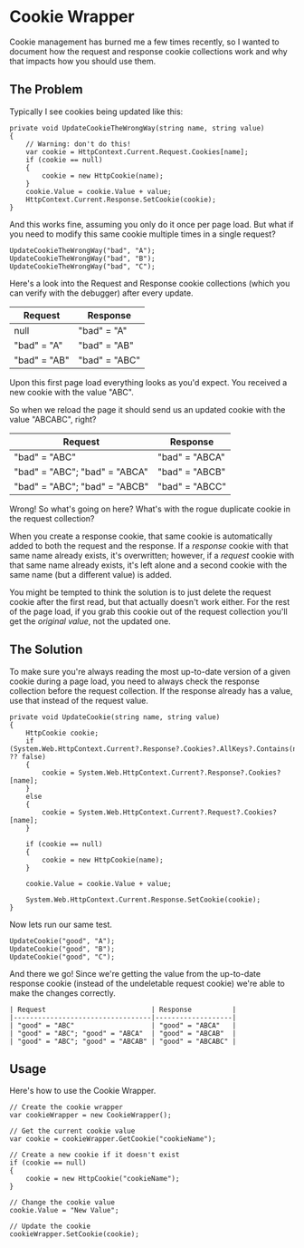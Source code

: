 # Cookie Wrapper

Cookie management has burned me a few times recently, so I wanted to document how the 
request and response cookie collections work and why that impacts how you should use them.

## The Problem

Typically I see cookies being updated like this:

```
private void UpdateCookieTheWrongWay(string name, string value)
{
    // Warning: don't do this!
    var cookie = HttpContext.Current.Request.Cookies[name];
    if (cookie == null)
    {
        cookie = new HttpCookie(name);
    }
    cookie.Value = cookie.Value + value;
    HttpContext.Current.Response.SetCookie(cookie);
}
```

And this works fine, assuming you only do it once per page load. 
But what if you need to modify this same cookie multiple times in a single request?

```
UpdateCookieTheWrongWay("bad", "A");
UpdateCookieTheWrongWay("bad", "B");
UpdateCookieTheWrongWay("bad", "C");
```

Here's a look into the Request and Response cookie collections (which you can verify with the debugger) after every update.

| Request      | Response      |
|--------------|---------------|
| null         | "bad" = "A"   |
| "bad" = "A"  | "bad" = "AB"  |
| "bad" = "AB" | "bad" = "ABC" |

Upon this first page load everything looks as you'd expect. 
You received a new cookie with the value "ABC".

So when we reload the page it should send us an updated cookie with the value "ABCABC", right?

| Request                       | Response       |
|-------------------------------|----------------|
| "bad" = "ABC"                 | "bad" = "ABCA" |
| "bad" = "ABC"; "bad" = "ABCA" | "bad" = "ABCB" |
| "bad" = "ABC"; "bad" = "ABCB" | "bad" = "ABCC" |

Wrong! So what's going on here? What's with the rogue duplicate cookie in the request collection?

When you create a response cookie, that same cookie is automatically added to both the request and the response.
If a *response* cookie with that same name already exists, it's overwritten; however, if a *request* cookie with that same name already exists, 
it's left alone and a second cookie with the same name (but a different value) is added.

You might be tempted to think the solution is to just delete the request cookie after the first read, but that actually doesn't work either.
For the rest of the page load, if you grab this cookie out of the request collection you'll get the *original value*, not the updated one.

## The Solution

To make sure you're always reading the most up-to-date version of a given cookie during a page load, you need to always check the response 
collection before the request collection. If the response already has a value, use that instead of the request value.

```
private void UpdateCookie(string name, string value)
{
    HttpCookie cookie;
    if (System.Web.HttpContext.Current?.Response?.Cookies?.AllKeys?.Contains(name) ?? false)
    {
        cookie = System.Web.HttpContext.Current?.Response?.Cookies?[name];
    }
    else
    {
        cookie = System.Web.HttpContext.Current?.Request?.Cookies?[name];
    }

    if (cookie == null)
    {
        cookie = new HttpCookie(name);
    }

    cookie.Value = cookie.Value + value;

    System.Web.HttpContext.Current.Response.SetCookie(cookie);
}
```

Now lets run our same test.

```
UpdateCookie("good", "A");
UpdateCookie("good", "B");
UpdateCookie("good", "C");
```

And there we go! Since we're getting the value from the up-to-date response cookie (instead of the undeletable request cookie) we're able to make the changes correctly.

```
| Request                          | Response          |
|----------------------------------|-------------------|
| "good" = "ABC"                   | "good" = "ABCA"   |
| "good" = "ABC"; "good" = "ABCA"  | "good" = "ABCAB"  |
| "good" = "ABC"; "good" = "ABCAB" | "good" = "ABCABC" |
```

## Usage

Here's how to use the Cookie Wrapper.


```
// Create the cookie wrapper
var cookieWrapper = new CookieWrapper();

// Get the current cookie value
var cookie = cookieWrapper.GetCookie("cookieName");

// Create a new cookie if it doesn't exist
if (cookie == null)
{
    cookie = new HttpCookie("cookieName");
}

// Change the cookie value
cookie.Value = "New Value";

// Update the cookie
cookieWrapper.SetCookie(cookie);
```
